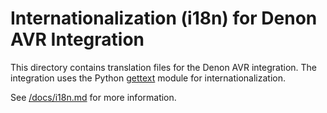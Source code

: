 # Internationalization (i18n) for Denon AVR Integration

This directory contains translation files for the Denon AVR integration. The integration uses the Python [gettext](https://docs.python.org/3.11/library/gettext.html)
module for internationalization.

See [/docs/i18n.md](../../docs/i18n.md) for more information.
